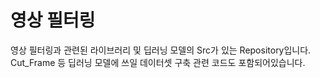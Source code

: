 # 영상 필터링

영상 필터링과 관련된 라이브러리 및 딥러닝 모델의 Src가 있는 Repository입니다. 
Cut_Frame 등 딥러닝 모델에 쓰일 데이터셋 구축 관련 코드도 포함되어있습니다.
